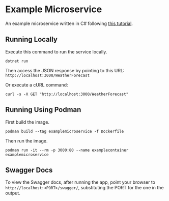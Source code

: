 # Example Microservice

An example microservice written in C# following [this tutorial](https://dotnet.microsoft.com/en-us/learn/aspnet/microservice-tutorial/intro).

## Running Locally

Execute this command to run the service locally. 
```
dotnet run
```

Then access the JSON response by pointing to this URL: `http://localhost:3000/WeatherForecast`

Or execute a cURL command:
```
curl -s -X GET "http://localhost:3000/WeatherForecast"
```

## Running Using Podman

First build the image.
```
podman build --tag examplemicroservice -f Dockerfile
```

Then run the image.
```
podman run -it --rm -p 3000:80 --name examplecontainer examplemicroservice
```

## Swagger Docs

To view the Swagger docs, after running the app, point your browser to `http://localhost:<PORT>/swagger/`, substituting the PORT for the one in the output.